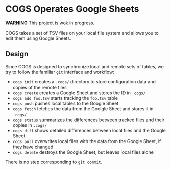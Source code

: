 # COGS Operates Google Sheets

**WARNING** This project is wok in progress.

COGS takes a set of TSV files on your local file system and allows you to edit them using Google Sheets.


## Design

Since COGS is designed to synchronize local and remote sets of tables,
we try to follow the familiar `git` interface and workflow:

- `cogs init` creates a `.cogs/` directory to store configuration data and copies of the remote files
- `cogs create` creates a Google Sheet and stores the ID in `.cogs/`
- `cogs add foo.tsv` starts tracking the `foo.tsv` table
- `cogs push` pushes local tables to the Google Sheet
- `cogs fetch` fetches the data from the Goolgle Sheet and stores it in `.cogs/`
- `cogs status` summarizes the differences between tracked files and their copies in `.cogs/`
- `cogs diff` shows detailed differences between local files and the Google Sheet
- `cogs pull` overwrites local files with the data from the Google Sheet, if they have changed
- `cogs delete` destroys the Google Sheet, but leaves local files alone

There is no step corresponding to `git commit`.
